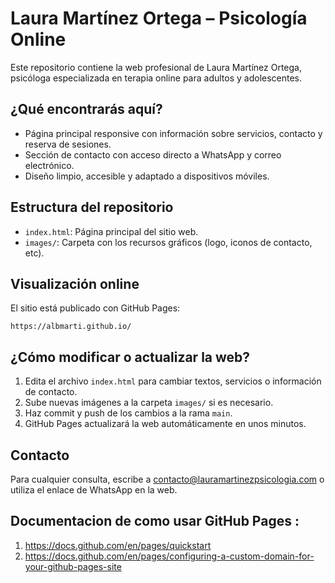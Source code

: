 # Laura Martínez Ortega – Psicología Online

Este repositorio contiene la web profesional de Laura Martínez Ortega, psicóloga especializada en terapia online para adultos y adolescentes.

## ¿Qué encontrarás aquí?
- Página principal responsive con información sobre servicios, contacto y reserva de sesiones.
- Sección de contacto con acceso directo a WhatsApp y correo electrónico.
- Diseño limpio, accesible y adaptado a dispositivos móviles.

## Estructura del repositorio
- `index.html`: Página principal del sitio web.
- `images/`: Carpeta con los recursos gráficos (logo, iconos de contacto, etc).

## Visualización online
El sitio está publicado con GitHub Pages:

```
https://albmarti.github.io/
```

## ¿Cómo modificar o actualizar la web?
1. Edita el archivo `index.html` para cambiar textos, servicios o información de contacto.
2. Sube nuevas imágenes a la carpeta `images/` si es necesario.
3. Haz commit y push de los cambios a la rama `main`.
4. GitHub Pages actualizará la web automáticamente en unos minutos.

## Contacto
Para cualquier consulta, escribe a contacto@lauramartinezpsicologia.com o utiliza el enlace de WhatsApp en la web.


## Documentacion de como usar GitHub Pages :
1. https://docs.github.com/en/pages/quickstart
2. https://docs.github.com/en/pages/configuring-a-custom-domain-for-your-github-pages-site